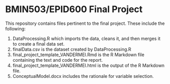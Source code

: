 # BMIN503/EPID600 Final Project

This repository contains files pertinent to the final project. These include the following:

1. DataProcessing.R which imports the data, cleans it, and then merges it to create a final data set.
2. finalData.csv is the dataset created by DataProcessing.R
3. final_project_template_VANDERMEI.Rmd is the R Markdown file containing the text and code for the report.
4. final_project_template_VANDERMEI.html is the output of the R Markdown file.
5. ConceptualModel.docx includes the rationale for variable selection.


